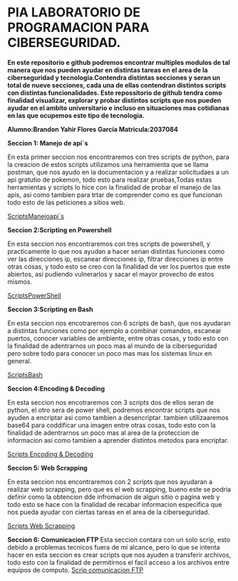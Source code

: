 # PIA LABORATORIO DE PROGRAMACION PARA CIBERSEGURIDAD.
**En este repositorio e github podremos encontrar multiples modulos de tal manera que nos pueden ayudar en distintas tareas en el area de la ciberseguridad y tecnologia.Contendra distintas secciones y seran un total de nueve secciones, cada una de ellas contendran distintos scripts con distintas funcionalidades. 
Este repossitorio de github tendra como finalidad visualizar, explorar y probar distintos scripts que nos pueden ayudar en el ambito universitario e incluso en situaciones mas  cotidianas en las que ocupemos este tipo de tecnologia.**

**Alumno:Brandon Yahir Flores García  Matricula:2037084**


**Seccion 1: Manejo de api´s**

En esta primer seccion nos encontraremos con tres scripts de python, para la creacion de estos scripts utilizamos una herramienta que se llama postman, que nos ayudo en la documentacion y a realizar solicitudaes a un api gratutio de pokemon, todo esto para realizar pruebas,Todas estas herramientas y scripts lo hice con la finalidad de probar el manejo de las apis, asi como tambien para trtar de comprender como es que funcionan todo esto de las peticiones a sitios web.

[ScriptsManejoapi´s](https://github.com/BR4ND0NFL0RES/PIALABPROGRA/blob/fe518fbae95457bbd8d1953d343a45a7b59e09c1/ManejoApi%C2%B4s/Api.md)

**Seccion 2:Scripting en Powershell**

En esta seccion nos encontraremos con tres scripts de powershell, y practicamente lo que nos ayudan a hacer serian distintas funciones como ver las direcciones ip, escanear direcciones ip, filtrar direcciones ip entre otras cosas, y todo esto se creo con la finalidad de ver los puertos que este abiertos, asi pudiendo vulnerarlos y sacar el mayor provecho de estos mismos.

[ScriptsPowerShell](https://github.com/BR4ND0NFL0RES/PIALABPROGRA/blob/44e991138aeaaf678369dc1d2561df4cef65711e/ScriptingPowerShell/PowerShell.md)

**Seccion 3:Scripting en Bash**

En esta seccion nos encotraremos con 6 scripts de bash, que nos ayudaran a distintas funciones como por ejemplo a combinar comandos, escanear puertos, conocer variables de ambiente, entre otras cosas, y todo esto con la finalidad de adentrarnos un poco mas al mundo de la ciberseguridad pero sobre todo para conocer un poco mas mas los sistemas linux en general.

[ScriptsBash](https://github.com/BR4ND0NFL0RES/PIALABPROGRA/blob/25e05a9e162ff6b3c3a8a979dbce939622e80492/ScriptingBash/bash.md)

**Seccion 4:Encoding & Decoding**

En esta seccion nos encotraremos con 3 scripts dos de ellos seran de python, el otro sera de power shell, podremos encontrar scripts que nos ayuden a encriptar asi como tambien a desencriptar. tambien utilizaaremos base64 para coddificar una imagen entre otras cosas, todo esto con la finalidad de adentrarnos un poco mas al area de la proteccion de informacion asi como tambien a aprender distintos metodos para encriptar.

[Scripts Encoding & Decoding](https://github.com/BR4ND0NFL0RES/PIALABPROGRA/blob/2ef64e48557eec10757053a33956c725e701f282/Encoding%26decoding/Encode.md)

**Seccion 5: Web Scrapping**

En esta seccion nos encontraremos con 2 scripts que nos ayudaran a realizar web scrapping, pero que es el web scrapping, bueno este se podria definir como la obtencion dde infromacion de algun sitio o pagina web y todo esto se hace con la finalidad de recabar informacion especifica que nos pueda ayudar con ciertas tareas en el area de la ciberseguridad. 

[Scripts Web Scrapping](https://github.com/BR4ND0NFL0RES/PIALABPROGRA/blob/fccb3765d3bc4d1f8e27f2c2e0c79dc87793c71c/WebScrapping/WebScraping.md)

**Seccion 6: Comunicacion FTP**
Esta seccion contara con un solo scrip, esto debido a problemas tecnicos fuera de mi alcance, pero lo que se intenta hacer en esta seccion es crear scripts que nos ayuden a transferir archivos, todo esto con la finalidad de permitirnos el facil acceso a los archivos entre equipos de computo.
[Scrip comunicacion FTP]()




